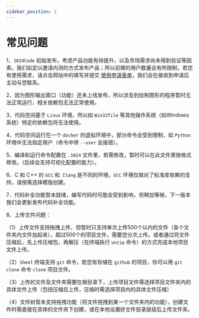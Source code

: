 ```yaml
---
sidebar_position: 2
---
```


# 常见问题

1、`1024Code` 初始发布，考虑产品功能有待提升，以及市场需求尚未得到验证等因素。我们拟定以邀请内测的方式发布产品；所以前期的用户数量会有所限制，若您有使用需求，请点击网站中的填写并提交 [使用申请表单]((https://wj.qq.com/s2/9706901/7ced/))，我们会在接收到申请后主动与您联系。

2、因为图形输出窗口（功能）还未上线发布，所以涉及到绘制图形的程序暂时无法正常运行，相关依赖包无法正常使用。

3、代码空间基于 `Linux` 环境，所以如 `Win32file` 等其他操作系统（如Windows系统）特定的依赖包将无法使用。

4、代码空间运行在一个 `docker` 的虚拟环境中，部分命令会受到限制，如 `Python` 环境中无法指定用户（命令中带 `--user` 会报错）。

5、编译和运行命令配置在 `.1024` 文件里，若需修改，暂时可以在此文件里按格式修改。（后续会支持可视化配置的能力）。

6、C 和 C++ 的 `GCC` 和` Clang` 是不同的环境，`GCC` 环境仅做对了标准库依赖的支持，请按需选择模版创建。

7、代码补全功能暂未就绪，编写代码时可能会受到影响，但稍加等候，下一版本我们会更新发布代码补全功能。

8、上传文件问题：

  （1）上传文件支持拖拽上传，但暂时只支持单次上传500个以内的文件（各个文件夹内文件加起来），超过500个的项目文件，需要您分次上传。或者通过将文件压缩后，先上传压缩包，再解压（在终端执行 `unzip` 命令）的方式完成本地项目文件上传。
  
  （2）`Sheel` 终端支持 `git` 命令，若您有存储在 `github` 的项目，你可以用 `git clone` 命令 `clone` 项目文件。
  
  （3）上传的文件及文件夹需要在根目录下，上传项目文件需选择项目文件夹内的具体文件上传（包括压缩后上传，压缩时需选择项目内的具体文件压缩）
  
  （4）文件树暂未支持拖拽功能（将文件拖拽到某一个文件夹内的功能），创建文件时需直接在具体的文件夹下创建，或在本地设置好文件目录层级后上传文件夹。
